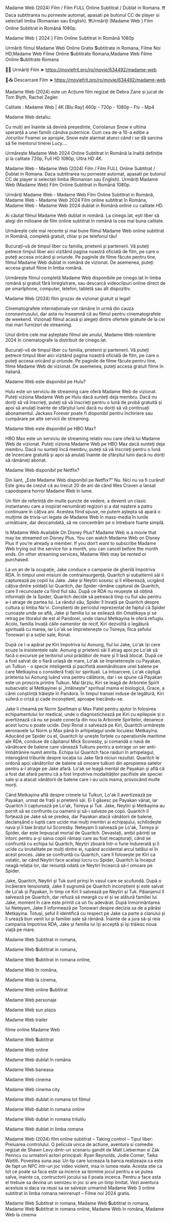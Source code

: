 Madame Web (2024) Film / Film FULL Online Subtitrat / Dublat in Romana. ❗❗️️ Daca subtitrarea nu porneste automat, apasati pe butonul CC de player si selectati limba (Romanian sau English). ❗❗️️Urmăriți (Madame Web ) Film Online Subtitrat in Română 1080p.

Madame Web { 2024 } Film Online Subtitrat in Română 1080p

Urmăriți filmul Madame Web Online Gratis 𝐒ubtitrate in Romana, Filme Noi HD,Madame Web Filme Online 𝐒ubtitrate Romana,Madame Web Filme Online 𝐒ubtitrate Romana

🔴🎥 Urmăriți Film ➤ https://moviefrit.pro/ro/movie/634492/madame-web


🔴📥 Descarcare Film ➤ https://moviefrit.pro/ro/movie/634492/madame-web


Madame Web (2024) este un Acțiune film regizat de Debra Zane și jucat de Tom Blyth, Rachel Zegler.

Calitate : Madame Web | 4K [Blu Ray] 460p - 720p - 1080p - Flv - Mp4

Madame Web detaliu:

Cu mulți ani înainte să devină președinte, Coriolanus Snow e ultima speranță a unei familii cândva puternice. Cum cea de-a 10-a ediție a Jocurilor Foamei se apropie, Snow este alarmat atunci când i se dă sarcina să fie mentorul tinerei Lucy....

Urmărește Madame Web 2024 Online Subtitrat in Română la înaltă definiție și la calitate 720p, Full HD 1080p, Ultra HD 4K.

Madame Web - Madame Web (2024) Film / Film FULL Online Subtitrat / Dublat in Romana. Daca subtitrarea nu porneste automat, apasati pe butonul CC de player si selectati limba (Romanian sau English). Urmăriți Madame Web (Madame Web) Film Online Subtitrat in Română 1080p.

Urmăriți Madame Web - Madame Web Film Online Subtitrat in Română, Madame Web - Madame Web 2024 Film online subtitrat în Româna, Madame Web - Madame Web 2024 dublat in Română online cu calitate HD.

Ai căutat filmul Madame Web dublat in română. La cinego.lat, ești liber să alegi din milioane de film online subtitrat în română la cea mai buna calitate.

Urmărește cele mai recente și mai bune filmul Madame Web online subtitrat in Română, completă gratuit, chiar și pe telefonul tău!

Bucurați-vă de timpul liber cu familia, prietenii și partenerii. Vă puteți petrece timpul liber aici vizitând pagina noastră oficială de film, pe care o puteți accesa oricând și oriunde. Pe paginile de filme făcute pentru tine, filmul Madame Web dublat in română de vizionat. De asemenea, puteți accesa gratuit filme în limba română.

Urmărește filmul completă Madame Web disponibile pe cinego.lat în limba română și gratuit fără înregistrare, sau descarcă videoclipuri online direct de pe smartphone, computer, telefon, tabletă sau alt dispozitiv.

Madame Web (2024) film grozav de vizionat gratuit și legal!

Cinematografele internaționale vor rămâne în urmă din cauza coronavirusului, dar asta nu înseamnă că au filmul pentru cinematografele de weekend. Vizionați filmul acasă și alegeți dintre ofertele gratuite de la cei mai mari furnizori de streaming.

Unul dintre cele mai așteptate filmul ale anului, Madame Web noiembrie 2024 în cinematografe la distribuit de cinego.lat.

Bucurați-vă de timpul liber cu familia, prietenii și partenerii. Vă puteți petrece timpul liber aici vizitând pagina noastră oficială de film, pe care o puteți accesa oricând și oriunde. Pe paginile de filme făcute pentru tine, filme Madame Web de vizionat. De asemenea, puteți accesa gratuit filme în italiană.

Madame Web este disponibil pe Hulu?

Hulu este un serviciu de streaming care oferă Madame Web de vizionat. Puteți viziona Madame Web pe Hulu dacă sunteți deja membru. Dacă nu doriți să vă înscrieți, puteți să vă înscrieți pentru o lună de probă gratuită și apoi să anulați înainte de sfârșitul lunii dacă nu doriți să vă continuați abonamentul. Jackass Forever poate fi disponibil pentru închiriere sau cumpărare pe alte servicii de streaming.

Madame Web este disponibil pe HBO Max?

HBO Max este un serviciu de streaming relativ nou care oferă lui Madame Web de vizionat. Puteți viziona Madame Web pe HBO Max dacă sunteți deja membru. Dacă nu sunteți încă membru, puteți să vă înscrieți pentru o lună de încercare gratuită și apoi să anulați înainte de sfârșitul lunii dacă nu doriți să rămâneți abonat.

Madame Web disponibil pe Netflix?

Din liant, „Este Madame Web disponibil pe Netflix?” Nu. Nici nu va fi curând! Este greu de crezut că au trecut 20 de ani de când Wes Craven a lansat capodopera horror Madame Web în lume.

Un film de referință din multe puncte de vedere, a devenit un clasic instantaneu care a inspirat nenumărați regizori și a dat naștere a patru continuare în câțiva ani. Acestea fiind spuse, ne putem aștepta să apară o mulțime de trivia-uri legate de Madame Web în mass-media în lunile următoare, dar deocamdată, să ne concentrăm pe o întrebare foarte simplă.

Is Madame Web Available On Disney Plus? Madame Web is a movie that may be streamed on Disney Plus. You can watch Madame Web on Disney Plus if you’re already a member. If you don’t want to subscribe Madame Web trying out the service for a month, you can cancel before the month ends. On other streaming services, Madame Web may be rented or purchased.

La un an de la ocupație, Jake conduce o campanie de gherilă împotriva RDA. În timpul unei misiuni de contrainsurgență, Quaritch și subalternii săi ii capturează pe copiii lui Jake. Jake și Neytiri sosesc și îi eliberează, ucigând câțiva dintre soldații lui Quaritch, dar Spider rămâne capturat de Quaritch, care îl recunoaște ca fiind fiul său. După ce RDA nu reușește să obțină informații de la Spider, Quaritch decide să petreacă timp cu fiul său pentru a-l atrage de partea lui. La rândul său, Spider îl învață pe Quaritch despre cultura și limba Na'vi. Conștienți de pericolul reprezentat de faptul că Spider cunoaște unde se află, Jake și familia lui se exilează din Omatikaya și se retrag pe litoralul de est al Pandorei, unde clanul Metkayina le oferă refugiu. Acolo, familia învață căile oamenilor de recif, Kiri dezvoltă o legătură spirituală cu marea, iar Lo'ak se împrietenește cu Tsireya, fiica șefului Tonowari și a soției sale, Ronal.

După ce l-a apărat pe Kiri împotriva lui Aonung, fiul lui Jake, Lo'ak își cere scuze la insistențele sale. Aonung și prietenii săi îl atrag apoi pe Lo'ak să facă o excursie pe teritoriul unui prădător de mare și îl lasă blocat. După ce a fost salvat de o fiară uriașă de mare, Lo'ak se împrietenește cu Payakan, un Tulkun - o specie inteligentă și pacifistă asemănătoare unei balene pe care Metkayina o consideră frații lor spirituali. La întoarcere, Lo'ak câștigă prietenia lui Aonung luând vina pentru călătorie, dar i se spune că Payakan este un proscris printre Tulkun. Mai târziu, Kiri se leagă de Arborele Spirit subacvatic al Metkayinei și „întâlnește” spiritual mama ei biologică, Grace, a cărei conștiință trăiește în Pandora. În timpul transei induse de legătură, Kiri suferă o criză și cade inconștient, aproape înecându-se.

Jake îi cheamă pe Norm Spellman și Max Patel pentru ajutor în folosirea echipamentului lor medical, unde o diagnostichează pe Kiri cu epilepsie și o avertizează că nu se poate conecta din nou la Arborele Spiritelor, deoarece acest lucru o poate ucide. Deși Ronal o salvează pe Kiri, Quaritch urmărește aeronavele lui Norm și Max până în arhipelagul unde locuiesc Metkayina. Aducând pe Spider cu el, Quaritch își unește forțele cu operațiunile maritime ale RDA, conduse de căpitanul Mick Scoresby, și comandă o navă de vânătoare de balene care vânează Tulkuns pentru a extrage un ser anti-îmbătrânire numit amrita. Echipa lui Quaritch face raiduri în arhipelagul, interogând triburile despre locația lui Jake fără niciun rezultat. Quaritch le ordonă apoi vânătorilor de balene să omoare tulkuni din apropierea satelor pentru a-l atrage pe Jake afară. Lo'ak se leagă mental de Payakan și află că a fost dat afară pentru că a fost împotriva modalităților pacifiste ale speciei sale și a atacat vânătorii de balene care i-au ucis mama, provocând multe morți.

Când Metkayina află despre crimele lui Tulkun, Lo'ak îl avertizează pe Payakan, urmat de frații și prietenii săi. Ei îl găsesc pe Payakan vânat, iar Quaritch îi capturează pe Lo'ak, Tsireya și Tuk. Jake, Neytiri și Metkayina au pornit să se confrunte cu oamenii și să-i salveze pe copii. Quaritch îl forțează pe Jake să se predea, dar Payakan atacă vânătorii de balene, declanșând o luptă care ucide mai mulți membri ai echipajului, schilodește nava și îi taie brațul lui Scoresby. Neteyam îi salvează pe Lo'ak, Tsireya și Spider, dar este împușcat mortal de Quaritch. Devastați, ambii părinți se întorc pentru a-și salva copiii rămași care au fost recapturați; când se confruntă cu echipa lui Quaritch, Neytiri zboară într-o furie îndurerată și îi ucide cu brutalitate pe mulți dintre ei, rupând accidental arcul tatălui ei în acest proces. Jake se confruntă cu Quaritch, care îl folosește pe Kiri ca ostatic, iar când Neytiri face același lucru cu Spider, Quaritch la început neagă relația lor, dar renunță odată ce Neytiri încearcă să-l omoare pe Spider.

Jake, Quaritch, Neytiri și Tuk sunt prinși în vasul care se scufundă. După o încăierare tensionată, Jake îl sugrumă pe Quaritch inconștient și este salvat de Lo'ak și Payakan, în timp ce Kiri îi salvează pe Neytiri și Tuk. Păianjenul îl salvează pe Quaritch, dar refuză să meargă cu el și se alătură familiei lui Jake, moment în care este primit ca un fiu adevărat. După înmormântarea lui Neteyam, Jake îl informează pe Tonowari despre decizia sa de a părăsi Metkayina. Totuși, șeful îl identifică cu respect pe Jake ca parte a clanului și îi urează bun venit lui și familiei sale să rămână. Înainte de a jura să-și reia campania împotriva RDA, Jake și familia lui își acceptă și își trăiesc noua viață pe mare.

Madame Web Subtitrat in romana,

Madame Web 𝐒ubtitrat in romana,

Madame Web 𝐒ubtitrat in romana online,

Madame Web în româna,

Madame Web la cinema,

Madame Web online 𝐒ubtitrat

Madame Web personaje

Madame Web sun plaza

Madame Web trailer

filme online Madame Web

Madame Web 𝐒ubtitrat

Madame Web online

Madame Web dublat în româna

Madame Web baneasa

Madame Web cinema

Madame Web cinema city

Madame Web dublat in romana tot filmul

Madame Web dublat in romana online

Madame Web dublat in romana trilulilu

Madame Web dublat in limba romana

Madame Web (2024) film online subtitrat – Taking control – Tipul liber: Preluarea controlului. O pelicula unica de actiune, aventura si comedie regizat de Shawn Levy dintr-un scenariu gandit de Matt Lieberman si Zak Penncu cu urmatorii actori principali: Ryan Reynolds, Jodie Comer, Taika Waititi. Povestea suna asa: Un tip care lucreaza la banca realizeaza ca este de fapt un NPC intr-un joc video violent, insa in lumea reala. Acesta stie ca tot ce poate sa faca este sa incerce sa termine jocul pentru a se putea salva, inainte ca, contructorii jocului sa il poata incerca. Pentru a face asta el trebuie sa devina un semizeu in joc si are un timp limitat. Vezi aventura acestuia si daca va reusi sa se salveze urmarind Madame Web 3 online subtitrat in limba romana neinrerupt – Filme noi 2024 gratis.

Madame Web Subtitrat in romana, Madame Web 𝐒ubtitrat in romana, Madame Web 𝐒ubtitrat in romana online, Madame Web în româna,
Madame Web la cinema